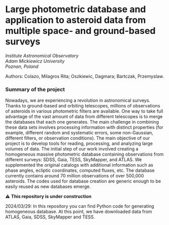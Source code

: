 # Large photometric database and application to asteroid data from multiple space- and ground-based surveys

*Institute Astronomical Observatory*\
*Adam Mickiewicz University*\
*Poznan, Poland*

Authors: Colazo, Milagros Rita; Oszkiewic, Dagmara; Bartczak, Przemyslaw.

### Summary of the project

Nowadays, we are experiencing a revolution in astronomical surveys. Thanks to ground-based and orbiting telescopes, millions of observations of asteroids in various photometric filters are available. One way to take full advantage of the vast amount of data from different telescopes is to merge the databases that each one generates. The main challenge in combining these data sets involves processing information with distinct properties (for example, different random and systematic errors, some non-Gaussian, different filters, or observation conditions).
The main objective of our project is to develop tools for reading, processing, and analyzing large volumes of data. The initial step of our work involved creating a homogeneous massive photometric database containing observations from different surveys: SDSS, Gaia, TESS, SkyMapper, and ATLAS. We supplemented the original catalogs with additional information such as phase angles, ecliptic coordinates, computed fluxes, etc. The database currently contains around 70 million observations of over 500,000 asteroids. The codes used for database creation are generic enough to be easily reused as new databases emerge. 


:warning: **This repository is under construction**

2024/03/29: In this repository you can find Python code for generating homogeneous database. At this point, we have downloaded data from ATLAS, Gaia, SDSS, SkyMapper and TESS. 

